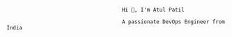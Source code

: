                                          Hi 👋, I'm Atul Patil
                                                                      
                                         A passionate DevOps Engineer from India
                                                                     

